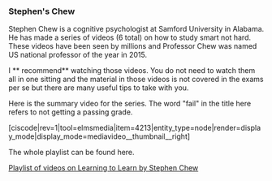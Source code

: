 ### Stephen's Chew

Stephen Chew is a cognitive psychologist at Samford University in Alabama. He has made a series of videos (6 total) on how to study smart not hard. These videos have been seen by millions and Professor Chew was named US national professor of the year in 2015. 

I ** recommend** watching those videos. You do not need to watch them all in one sitting and the material in those videos is not covered in the exams per se but there are many useful tips to take with you. 

Here is the summary video for the series. The word "fail" in the title here refers to not getting a passing grade. 

[ciscode|rev=1|tool=elmsmedia|item=4213|entity_type=node|render=display_mode|display_mode=mediavideo__thumbnail__right] 
 
 The whole playlist can be found here. 
  
   <a target = "_blank" href="https://www.youtube.com/watch?v=htv6eap1-_M&list=PL85708E6EA236E3DB&index=1">Playlist of videos on Learning to Learn by Stephen Chew</a> 